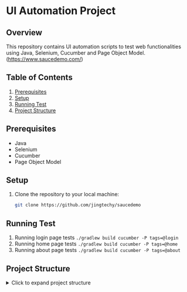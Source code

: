 # UI Automation Project

## Overview

This repository contains UI automation scripts to test web functionalities using Java, Selenium, Cucumber and Page Object Model.(https://www.saucedemo.com/)

## Table of Contents

1. [Prerequisites](#prerequisites)
2. [Setup](#setup)
3. [Running Test](#running-test)
4. [Project Structure](#project-structure)


## Prerequisites

- Java
- Selenium
- Cucumber
- Page Object Model

## Setup

1. Clone the repository to your local machine:
   ```bash
   git clone https://github.com/jingtechy/saucedemo

## Running Test
1. Running login page tests
`./gradlew build cucumber -P tags=@login`
2. Running home page tests
`./gradlew build cucumber -P tags=@home`
3. Running about page tests
`./gradlew build cucumber -P tags=@about`

## Project Structure

<details>
  <summary>Click to expand project structure</summary>

```scss
/ui-automation-project
│
├── src
│   ├── main
│   │   ├── java
│   │   │   ├── saucedemo
│   │   │   │   ├── pages
│   │   │   │   │   ├── LoginPage.java
│   │   │   │   │   ├── HomePage.java
│   │   │   │   │   ├── DashboardPage.java
│   │   │   │   ├── utilities
│   │   │   │   │   ├── BrowserDriver.java
│   │   │   │   │   ├── UtilityBase.java
│   │   ├── resources
│   │   │   
│   ├── test
│   │   ├── java
│   │   │   ├── saucedemo
│   │   │   │   ├── runners
│   │   │   │   │   ├── TestRunner.java
│   │   │   │   ├── features
│   │   │   │   │   ├── LoginPage.feature
│   │   │   │   │   ├── HomePage.feature
│   │   │   │   ├── stepdefinitions
│   │   │   │   │   ├── LoginStepDefinitions.java
│   │   │   │   │   ├── HomeStepDefinitions.java
│   │   ├── resources
│   │   
├── .gitignore
├── build.gradle
├── README.md




